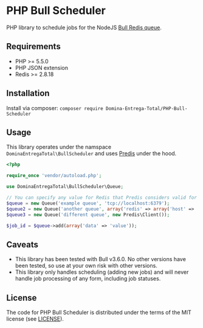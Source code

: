 # PHP Bull Scheduler
PHP library to schedule jobs for the NodeJS [Bull Redis queue](https://github.com/OptimalBits/bull).

## Requirements
* PHP >= 5.5.0
* PHP JSON extension
* Redis >= 2.8.18

## Installation
Install via composer:
`composer require Domina-Entrega-Total/PHP-Bull-Scheduler`

## Usage
This library operates under the namspace `DominaEntregaTotal\BullScheduler` and uses [Predis](https://github.com/nrk/predis) under the hood.
```php
<?php

require_once 'vendor/autoload.php';

use DominaEntregaTotal\BullScheduler\Queue;

// You can specify any value for Redis that Predis considers valid for the first parameter of Predis\Client
$queue = new Queue('example queue', 'tcp://localhost:6379');
$queue2 = new Queue('another queue', array('redis' => array('host' => 'localhost', 'port' => 6379)));
$queue3 = new Queue('different queue', new Predis\Client());

$job_id = $queue->add(array('data' => 'value'));
```

## Caveats
* This library has been tested with Bull v3.6.0. No other versions have been tested, so use at your own risk with other versions.
* This library only handles scheduling (adding new jobs) and will never handle job processing of any form, including job statuses.

## License
The code for PHP Bull Scheduler is distributed under the terms of the MIT license (see [LICENSE](LICENSE)).

